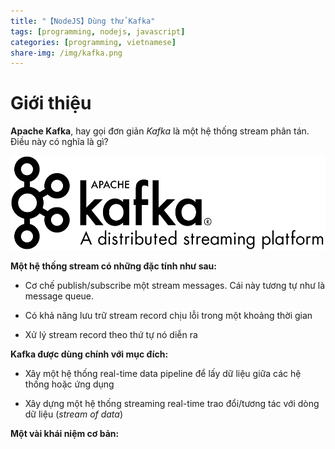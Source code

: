 ```yaml
---
title: "【NodeJS】Dùng thử Kafka"
tags: [programming, nodejs, javascript]
categories: [programming, vietnamese]
share-img: /img/kafka.png
---
```


# Giới thiệu

**Apache Kafka**, hay gọi đơn giản *Kafka* là một hệ thống stream phân tán. Điều này có nghĩa là gì?

![](/img/kafka.png)

**Một hệ thống stream có những đặc tính như sau:**

* Cơ chế publish/subscribe một stream messages. Cái này tương tự như là message queue.

* Có khả năng lưu trữ stream record chịu lỗi trong một khoảng thời gian

* Xử lý stream record theo thứ tự nó diễn ra

**Kafka được dùng chính với mục đích:**

* Xây một hệ thống real-time data pipeline để lấy dữ liệu giữa các hệ thống hoặc ứng dụng

* Xây dựng một hệ thống streaming real-time trao đổi/tương tác với dòng dữ liệu (*stream of data*)

**Một vài khái niệm cơ bản:**

<script async src="//pagead2.googlesyndication.com/pagead/js/adsbygoogle.js"></script>
<ins class="adsbygoogle"
     style="display:block; text-align:center;"
     data-ad-layout="in-article"
     data-ad-format="fluid"
     data-ad-client="ca-pub-2750437710821247"
     data-ad-slot="8905029259"></ins>
<script>

* Kafka chạy như 1 cluster trên 1 hoặc nhiều serverserver, có thể phân bố ra nhiều data center

* Dữ liệu lưu trữ trên Kafka gọi là *record* và phân chia theo *topic*

* Mỗi *record* sẽ có *key*, *value* và *timestamp*

**Các APIs chính:**

* *Producer API*: có nhiệm vụ sinh ra *record*, hiểu như là nhà xuất bản

* *Consumer API*: nhận *record* từ *Producer*, hiểu như là subscriber

* *Stream API*: hiểu như là bộ xử lý cho stream. Nhận input từ stream, xử lý và output ra stream khác

* *Connector API*: kết nối Kafka topics với ứng dụng hoặc cơ sở dữ liệu. Ví dụ: connector kết nối đến MySQL ghi bất kỳ thay đổi nào vào một bảng

Tìm hiểu thêm về *Kafka* trên trang chủ: https://kafka.apache.org/intro

# Implement

Dưới đây demo cài đặt Kafka server trên MacOS với `brew`, cách tạo *topic*, chạy thử *Producer*, *Consumer* và implement một *Consumer* đơn giản bằng NodeJS.

## Cài đặt Kafka với `brew`:

```bash
brew install kafka
```

Như hiện tại, lệnh này sẽ cài đặt cả Kafka và ZooKeeper.

Đường dẫn cài đặt:

* Kafka: `/usr/local/Cellar/kafka/2.0.0`

* Zookeeper: `/usr/local/Cellar/zookeeper/3.4.13`

Để chạy server:

Sửa file `/usr/local/etc/kafka/server.properties`, thêm dòng sau vào cuối:

```text
port = 9092
advertised.host.name = localhost
```

Khởi động zookeeper:

```bash
zkServer start
```

Khởi động Kafka:

```bash
 /usr/local/Cellar/kafka/2.0.0/bin/kafka-server-start  /usr/local/etc/kafka/server.properties
```

## Tạo thử topic

Với Kafka server đang chạy như trên, mở một terminal khác, chạy lệnh:

```bash
/usr/local/Cellar/kafka/2.0.0/bin/kafka-topics  --create --zookeeper localhost:2181 --replication-factor 1 --partitions 1 --topic a_test_topic
```

Nếu không có lỗi gì, output sẽ là:

```bash
WARNING: Due to limitations in metric names, topics with a period ('.') or underscore ('_') could collide. To avoid issues it is best to use either, but not both.
Created topic "a_test_topic".
```

Như vậy thì *topic* đã được tạo thành công

## Gửi message từ Producer

Với Kafka server đang khởi động như trên, chạy lệnh sau trên một terminal mới:

```bash
/usr/local/Cellar/kafka/2.0.0/bin/kafka-console-producer --broker-list localhost:9092 --topic a_test_topic
```

Khi này *Producer* sẽ khởi động và chúng ta có thể gõ bất kỳ message nào dưới dạng text.

## Nhận message từ Comsumer

Với Kafka server & Producer đang chạy như trên, mở một terminal mới, chạy lệnh:

```bash
/usr/local/Cellar/kafka/2.0.0/bin/kafka-console-consumer --bootstrap-server localhost:9092 --topic a_test_topic --from-beginning
```

Lệnh này sẽ cho chạy *Consumer*, mỗi khi có message mới gõ từ terminal của *Producer*, message này cũng sẽ hiện ra ở terminal của *Consumer*.

## Implement Consumer với NodeJS

Bản implement *Consumer* này dùng thư viện: https://github.com/SOHU-Co/kafka-node

Cài gói thư viện với lệnh:

```bash
npm init -y
npm install --save kafka-node
```

Tạo một file `consumer.js` với nội dung:

```javascript
const kafka = require('kafka-node');

const { Consumer, Offset, Client } = kafka;

const topic = 'a_test_topic';

const client = new Client();

const topics = [{
    topic,
}];

const options = {
    autoCommit: false,
    fetchMaxWaitMs: 1000,
    fetchMaxBytes: 1024 * 1024
};

const consumer = new Consumer(client, topics, options);
const offset = new Offset(client);

consumer.on('message', (message) => {
    console.log(message);
});

consumer.on('error', (err) => {
    console.log('error', err);
});

/*
* If consumer get `offsetOutOfRange` event, fetch data from the smallest(oldest) offset
*/
consumer.on('offsetOutOfRange', (_topic) => {
    const t = _topic;
    t.maxNum = 2;

    offset.fetch([topic], (err, offsets) => {
        if (err) {
            console.error(err);
            return;
        }
        const min = Math.min.apply(null, offsets[t.topic][t.partition]);
        consumer.setOffset(t.topic, t.partition, min);
    });
});
```

Chạy với lệnh:

```bash
node consumer.js
```

Mỗi khi có message mới từ *Producer* thì message này cũng hiện ra ở màn hình của NodeJS client. Ví dụ:

```json
{ topic: 'a_test_topic',
  value: 'Hello world',
  offset: 1,
  partition: 0,
  highWaterOffset: 10,
  key: null }
```

<script async src="//pagead2.googlesyndication.com/pagead/js/adsbygoogle.js"></script>
<ins class="adsbygoogle"
     style="display:block; text-align:center;"
     data-ad-layout="in-article"
     data-ad-format="fluid"
     data-ad-client="ca-pub-2750437710821247"
     data-ad-slot="8905029259"></ins>
<script>

Một vài tài liệu có thể tham khảo khi tìm hiểu về Kafka:

* Trang chủ: [Apache Kafka](https://kafka.apache.org/)

* Sách:

<iframe style="width:120px;height:240px;" marginwidth="0" marginheight="0" scrolling="no" frameborder="0" src="//ws-na.amazon-adsystem.com/widgets/q?ServiceVersion=20070822&OneJS=1&Operation=GetAdHtml&MarketPlace=US&source=ac&ref=qf_sp_asin_til&ad_type=product_link&tracking_id=phuongnq-20&marketplace=amazon&region=US&placement=1491936169&asins=1491936169&linkId=91a440871788712e63db11f247915a15&show_border=false&link_opens_in_new_window=false&price_color=333333&title_color=0066c0&bg_color=ffffff">
</iframe>

<iframe style="width:120px;height:240px;" marginwidth="0" marginheight="0" scrolling="no" frameborder="0" src="//ws-na.amazon-adsystem.com/widgets/q?ServiceVersion=20070822&OneJS=1&Operation=GetAdHtml&MarketPlace=US&source=ac&ref=qf_sp_asin_til&ad_type=product_link&tracking_id=phuongnq-20&marketplace=amazon&region=US&placement=1617294470&asins=1617294470&linkId=e0a9b81440e2fd37b7dd649eef702970&show_border=false&link_opens_in_new_window=false&price_color=333333&title_color=0066c0&bg_color=ffffff">
</iframe>